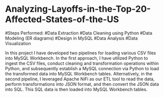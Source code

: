 # Analyzing-Layoffs-in-the-Top-20-Affected-States-of-the-US

#Steps Performed:
#Data Extraction 
#Data Cleaning using Python 
#Data Modeling (ER diagrams) 
#Design in MySQL
#Data Analysis
#Data Visualization 

In this project I have developed two pipelines for loading various CSV files into MySQL Workbench. In the first approach, I have utilized Python to ingest the CSV files, conduct cleaning and transformation operations within Python, and subsequently establish a MySQL connection via Python to load the transformed data into MySQL Workbench tables. Alternatively, in the second pipeline, I leveraged Apache NiFi as our ETL tool to read the data, perform transformations into JSON format, and then convert the JSON data into SQL. This SQL data is then loaded into MySQL Workbench tables.
